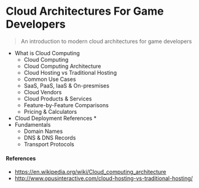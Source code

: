 # Cloud Architectures For Game Developers

> An introduction to modern cloud architectures for game developers

* What is Cloud Computing
  * Cloud Computing
  * Cloud Computing Architecture
  * Cloud Hosting vs Traditional Hosting
  * Common Use Cases
  * SaaS, PaaS, IaaS & On-presmises
  * Cloud Vendors
  * Cloud Products & Services
  * Feature-by-Feature Comparisons
  * Pricing & Calculators
* Cloud Deployment References
  * 
* Fundamentals
  * Domain Names
  * DNS & DNS Records
  * Transport Protocols
 
#### References

* https://en.wikipedia.org/wiki/Cloud_computing_architecture
* http://www.opusinteractive.com/cloud-hosting-vs-traditional-hosting/
